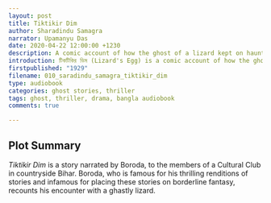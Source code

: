 ```yaml
---
layout: post
title: Tiktikir Dim
author: Sharadindu Samagra
narrator: Upamanyu Das
date: 2020-04-22 12:00:00 +1230
description: A comic account of how the ghost of a lizard kept on haunting the narrator.
introduction: টিকটিকির ডিম (Lizard's Egg) is a comic account of how the ghost of a lizard kept on haunting the narrator; and the basic structure of this story tends readers to interrogate the falsity associated with its description.
firstpublished: "1929"
filename: 010_saradindu_samagra_tiktikir_dim
type: audiobook
categories: ghost stories, thriller
tags: ghost, thriller, drama, bangla audiobook
comments: true

---
```

Plot Summary
------------

*Tiktikir Dim* is a story narrated by Boroda, to the members of a Cultural Club in countryside Bihar. Boroda, who is famous for his thrilling renditions of stories and infamous for placing these stories on borderline fantasy, recounts his encounter with a ghastly lizard.

[jekyll]:      http://jekyllrb.com
[jekyll-gh]:   https://github.com/jekyll/jekyll
[jekyll-help]: https://github.com/jekyll/jekyll-help
